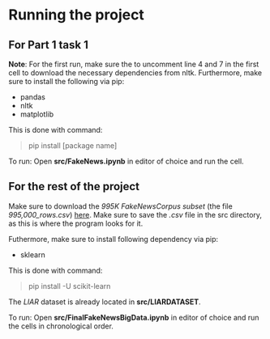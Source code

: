 # Running the project
## For Part 1 task 1
**Note**: For the first run, make sure the to uncomment line 4 and 7 in the first cell to download
the necessary dependencies from nltk. Furthermore, make sure to install the following
via pip:
- pandas
- nltk
- matplotlib

This is done with command:
> pip install [package name]


To run: Open **src/FakeNews.ipynb** in editor of choice and run the cell.

## For the rest of the project
Make sure to download the  *995K FakeNewsCorpus subset* (the file *995,000_rows.csv*) [here](https://absalon.instructure.com/courses/72550/files/8102667?wrap=1). Make sure to save the *.csv* file in the src directory, as this is where the program looks for it.

Futhermore, make sure to install following dependency via pip:
- sklearn

This is done with command:
> pip install -U scikit-learn

The *LIAR* dataset is already located in **src/LIARDATASET**.

To run: Open **src/FinalFakeNewsBigData.ipynb** in editor of choice and run the cells in chronological order.
